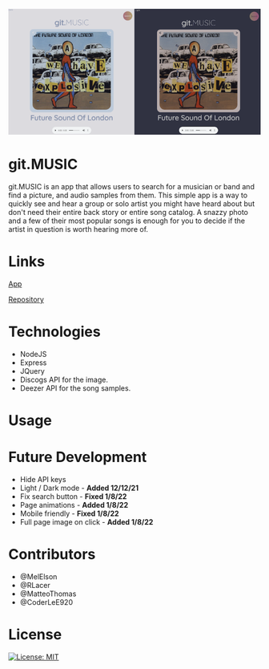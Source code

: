 
![Homepage screenshot](/gitmusic.png)
# git.MUSIC

git.MUSIC is an app that allows users to search for a musician or band and find a picture, and audio samples from them. This simple app is a way to quickly see and hear a group or solo artist you might have heard about but don't need their entire back story or entire song catalog. A snazzy photo and a few of their most popular songs is enough for you to decide if the artist in question is worth hearing more of.

# Links
 [App](https://matteothomas.github.io/git.Music/)

 [Repository](https://github.com/MatteoThomas/git.Music)

# Technologies

- NodeJS
- Express
- JQuery
- Discogs API for the image.
- Deezer API for the song samples.
  
# Usage
# Future Development 
- Hide API keys
- Light / Dark mode - **Added 12/12/21**
- Fix search button - **Fixed 1/8/22**
- Page animations - **Added 1/8/22**
- Mobile friendly - **Fixed 1/8/22**
- Full page image on click - **Added 1/8/22**

# Contributors
- @MelElson
- @RLacer
- @MatteoThomas
- @CoderLeE920
# License
[![License: MIT](https://img.shields.io/badge/License-MIT-yellow.svg)](https://opensource.org/licenses/MIT)
